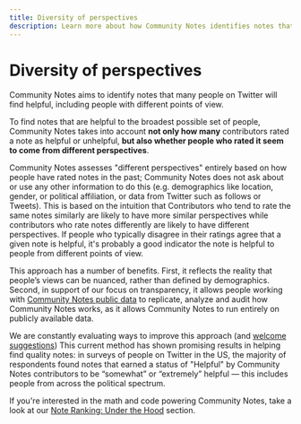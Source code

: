 ```yaml
---
title: Diversity of perspectives
description: Learn more about how Community Notes identifies notes that many people on Twitter will find helpful, including people with different points of view.
---
```

# Diversity of perspectives

Community Notes aims to identify notes that many people on Twitter will find helpful, including people with different points of view.

To find notes that are helpful to the broadest possible set of people, Community Notes takes into account **not only how many** contributors rated a note as helpful or unhelpful, **but also whether people who rated it seem to come from different perspectives**.

Community Notes assesses "different perspectives" entirely based on how people have rated notes in the past; Community Notes does not ask about or use any other information to do this (e.g. demographics like location, gender, or political affiliation, or data from Twitter such as follows or Tweets). This is based on the intuition that Contributors who tend to rate the same notes similarly are likely to have more similar perspectives while contributors who rate notes differently are likely to have different perspectives. If people who typically disagree in their ratings agree that a given note is helpful, it's probably a good indicator the note is helpful to people from different points of view.

This approach has a number of benefits. First, it reflects the reality that people’s views can be nuanced, rather than defined by demographics. Second, in support of our focus on transparency, it allows people working with [Community Notes public data](../data) to replicate, analyze and audit how Community Notes works, as it allows Community Notes to run entirely on publicly available data.

We are constantly evaluating ways to improve this approach (and [welcome suggestions](../feedback)) This current method has shown promising results in helping find quality notes: in surveys of people on Twitter in the US, the majority of respondents found notes that earned a status of "Helpful" by Community Notes contributors to be “somewhat” or “extremely” helpful — this includes people from across the political spectrum.

If you're interested in the math and code powering Community Notes, take a look at our [Note Ranking: Under the Hood](../note-ranking/) section.
